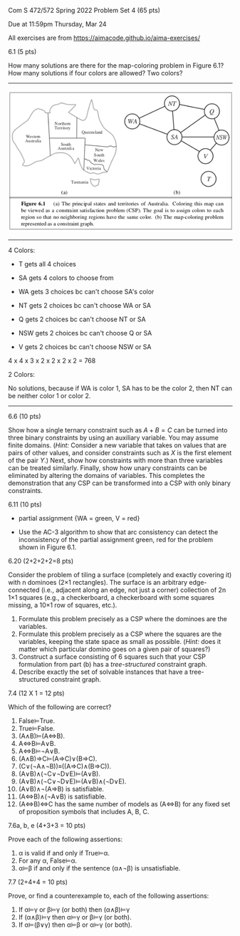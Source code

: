 
Com S 472/572 Spring 2022
Problem Set 4 (65 pts)

Due at 11:59pm 
Thursday, Mar 24

All exercises are from https://aimacode.github.io/aima-exercises/


6.1 (5 pts)

How many solutions are there for the map-coloring problem in Figure 6.1? How many solutions if four colors are allowed? Two colors?

---

![](../pic/australia-figure.png)

---

4 Colors:

- T gets all 4 choices

- SA gets 4 colors to choose from

- WA gets 3 choices bc can't choose SA's color

- NT gets 2 choices bc can't choose WA or SA

- Q gets 2 choices bc can't choose NT or SA

- NSW gets 2 choices bc can't choose Q or SA

- V gets 2 choices bc can't choose NSW or SA

4 x 4 x 3 x 2 x 2 x 2 x 2 = 768

2 Colors: 

No solutions, because if WA is color 1, SA has to be the color 2, then NT can be neither color 1 or color 2.

---

6.6 (10 pts)

Show how a single ternary constraint such as $A+B=C$ can be turned into three binary constraints by using an auxiliary variable. You may assume finite domains. (*Hint:* Consider a new variable that takes on values that are pairs of other values, and consider constraints such as $X$ is the first element of the pair $Y$.) Next, show how constraints with more than three variables can be treated similarly. Finally, show how unary constraints can be eliminated by altering the domains of variables. This completes the demonstration that any CSP can be transformed into a CSP with only binary constraints.

6.11 (10 pts)

- partial assignment {WA = green, V = red}

- Use the AC-3 algorithm to show that arc consistency can detect the inconsistency of the partial assignment green, red for the problem shown in Figure 6.1.

6.20 (2+2+2+2=8 pts)

Consider the problem of tiling a surface (completely and exactly covering it) with n dominoes (2×1 rectangles). The surface is an arbitrary edge-connected (i.e., adjacent along an edge, not just a corner) collection of 2n 1×1 squares (e.g., a checkerboard, a checkerboard with some squares missing, a 10×1 row of squares, etc.).
1. Formulate this problem precisely as a CSP where the dominoes are the variables.
2. Formulate this problem precisely as a CSP where the squares are the variables, keeping the state space as small as possible. (*Hint:* does it matter which particular domino goes on a given pair of squares?)
3. Construct a surface consisting of 6 squares such that your CSP formulation from part (b) has a *tree-structured* constraint graph.
4. Describe exactly the set of solvable instances that have a tree-structured constraint graph.

7.4 (12 X 1 = 12 pts) 

Which of the following are correct?
1. False⊨True.
2. True⊨False.
3. (A∧B)⊨(A⇔B).
4. A⇔B⊨A∨B.
5. A⇔B⊨¬A∨B.
6. (A∧B)⇒C⊨(A⇒C)∨(B⇒C).
7. (C∨(¬A∧¬B))≡((A⇒C)∧(B⇒C)).
8. (A∨B)∧(¬C∨¬D∨E)⊨(A∨B).
9. (A∨B)∧(¬C∨¬D∨E)⊨(A∨B)∧(¬D∨E).
10. (A∨B)∧¬(A⇒B) is satisfiable.
11. (A⇔B)∧(¬A∨B) is satisfiable.
12. (A⇔B)⇔C has the same number of models as (A⇔B) for any fixed set of proposition symbols that includes A, B, C.

7.6a, b, e (4+3+3 = 10 pts)

Prove each of the following assertions:
1. α is valid if and only if True⊨α.
2. For any α, False⊨α.
5. α⊨β if and only if the sentence (α∧¬β) is unsatisfiable.

7.7 (2+4+4 = 10 pts)

Prove, or find a counterexample to, each of the following assertions:
1. If α⊨γ or β⊨γ (or both) then (α∧β)⊨γ
2. If (α∧β)⊨γ then α⊨γ or β⊨γ (or both).
3. If α⊨(β∨γ) then α⊨β or α⊨γ (or both).
